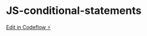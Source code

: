 # JS-conditional-statements

[Edit in Codeflow ⚡️](https://stackblitz.com/~/github.com/parulchauhann/JS-conditional-statements)